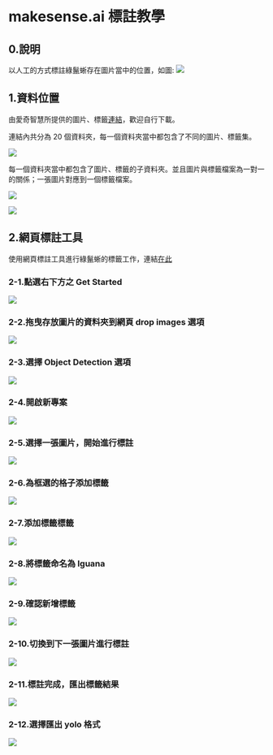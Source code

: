 # makesense.ai 標註教學

## 0.說明
以人工的方式標註綠鬣蜥存在圖片當中的位置，如圖:
![](https://i.imgur.com/hZx0Mnk.jpg)

## 1.資料位置
由愛奇智慧所提供的圖片、標籤[連結](https://drive.google.com/drive/u/2/folders/1oeFxH4JQ7JJeSNpt521quuHZjugVbZlz)，歡迎自行下載。

連結內共分為 20 個資料夾，每一個資料夾當中都包含了不同的圖片、標籤集。

![](https://i.imgur.com/A1FW8x9.png)

每一個資料夾當中都包含了圖片、標籤的子資料夾。並且圖片與標籤檔案為一對一的關係；一張圖片對應到一個標籤檔案。

![](https://i.imgur.com/jVCcABe.png)


![](https://i.imgur.com/VsPsx8U.png)


## 2.網頁標註工具
使用網頁標註工具進行綠鬣蜥的標籤工作，連結[在此](![](https://www.makesense.ai/)
)

### 2-1.點選右下方之 Get Started

![](https://i.imgur.com/hVvj9HB.png)

### 2-2.拖曳存放圖片的資料夾到網頁 drop images 選項

![](https://i.imgur.com/ZVTWj5V.png)

### 2-3.選擇 Object Detection 選項

![](https://i.imgur.com/lfBv0kg.png)

### 2-4.開啟新專案

![](https://i.imgur.com/PARdQ0L.png)


### 2-5.選擇一張圖片，開始進行標註

![](https://i.imgur.com/Nag9vTl.png)

### 2-6.為框選的格子添加標籤

![](https://i.imgur.com/MSMLldm.jpg)

### 2-7.添加標籤標籤

![](https://i.imgur.com/3LjYAxM.png)


### 2-8.將標籤命名為 Iguana

![](https://i.imgur.com/IG89SlG.png)


### 2-9.確認新增標籤

![](https://i.imgur.com/EMeESWl.png)



### 2-10.切換到下一張圖片進行標註

![](https://i.imgur.com/eIXv5m7.jpg)

### 2-11.標註完成，匯出標籤結果

![](https://i.imgur.com/EISsVqK.png)


### 2-12.選擇匯出 yolo 格式

![](https://i.imgur.com/kwPvan2.png)



















